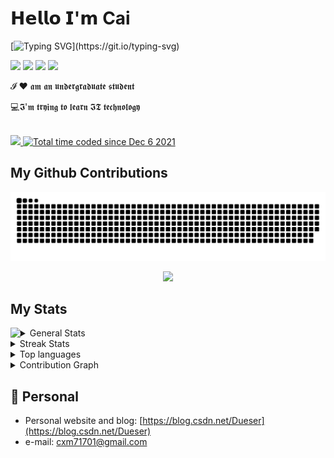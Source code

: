 # 𝗛𝗲𝗹𝗹𝗼 𝗜'𝗺 Cai

[![Typing SVG](https://readme-typing-svg.herokuapp.com?color=E4E4E4&lines=Live+well+and+meet+slowly.)](https://git.io/typing-svg)

[![](https://img.shields.io/badge/-@hexWars-%23181717?style=flat-square&logo=github)](https://github.com/hexWars)
[![](https://img.shields.io/badge/-@hexWars-%23000000?style=flat-square&logo=gitee)](https://gitee.com/hex-cxm)
[![](https://img.shields.io/badge/-@hexWars-%23000000?style=flat-square&logo=leetcode)](https://leetcode-cn.com/u/hexWars/)
[![](https://img.shields.io/badge/-@Dueser-%23000000?style=flat-square&logo=codeforces)](https://codeforces.com/profile/Dueser)

𝓘 ❤️ 𝖆𝖒 𝖆𝖓 𝖚𝖓𝖉𝖊𝖗𝖌𝖗𝖆𝖉𝖚𝖆𝖙𝖊 𝖘𝖙𝖚𝖉𝖊𝖓𝖙

:computer:𝕴'𝖒 𝖙𝖗𝖞𝖎𝖓𝖌 𝖙𝖔 𝖑𝖊𝖆𝖗𝖓 𝕴𝕿 𝖙𝖊𝖈𝖍𝖓𝖔𝖑𝖔𝖌𝖞

<br>
<a href="https://github.com/hexWars?tab=repositories">
   <img src="https://badges.pufler.dev/repos/hexWars?style=flat-square&color=black&logo=github">
</a>
<a href="https://wakatime.com/@05a07c08-5f73-4506-8c28-410e368c2294">
  <img src="https://wakatime.com/badge/user/05a07c08-5f73-4506-8c28-410e368c2294.svg?style=flat-square" alt="Total time coded since Dec 6 2021" >
</a>

## My Github Contributions

![](https://raw.githubusercontent.com/hexWars/hexWars/main/assets/github-contribution-grid-snake.svg)

<div align="center"><img src="https://cdn.jsdelivr.net/gh/hexWars/hexWars/assets/github-contribution-grid-snake.svg" /></div>

## My Stats

<img align='left' src="https://metrics.lecoq.io/hexWars?template=classic&base.indepth=false&base.hireable=false&config.timezone=Asia%2FShanghai">

<details>
<summary>General Stats</summary>
<div alig="center">
    <a href="https://github.com/anuraghazra/github-readme-stats">
        <img width="330px" src="https://github-readme-stats.vercel.app/api?username=hexWars&show_icons=true&theme=tokyonight">
    </a>
</div>
</details>

<details>
<summary>Streak Stats</summary>
<div alig="center">
    <a href="https://github.com/anuraghazra/github-readme-stats">
        <img width="330px" src="https://github-readme-streak-stats.herokuapp.com?user=hexWars&theme=tokyonight">
    </a>
</div>
</details>

<details>
<summary>Top languages</summary>
   <a href="https://github.com/anuraghazra/github-readme-stats">
        <img width="330px" src="https://github-readme-stats.vercel.app/api/top-langs/?username=hexWars&layout=compact&theme=tokyonight" alt="most used languages" />
    </a>
    <p><b>*Note:</b> Top languages is only a metric of the languages my public code consists of and doesn't reflect experience or skill level.</p>
</details>

<details>
<summary>Contribution Graph</summary>
<div alig="center">
    <a href="https://github.com/anuraghazra/github-readme-stats">
        <img src="https://activity-graph.herokuapp.com/graph?username=hexWars&theme=react-dark">
    </a>
</div>
</details>







## 📜 Personal

- Personal website and blog: [https://blog.csdn.net/Dueser](https://blog.csdn.net/Dueser)
- e-mail: cxm71701@gmail.com







